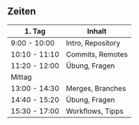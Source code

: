 ## Zeiten

| 1. Tag               | Inhalt                  |
|----------------------|-------------------|
|  9:00 - 10:00        | Intro, Repository |                  
| 10:10 - 11:10        | Commits, Remotes  |
| 11:20 - 12:00        | Übung, Fragen     |
|     Mittag           |                   |
| 13:00 - 14:30        | Merges, Branches  |
| 14:40 - 15:20        | Übung, Fragen     |
| 15:30 - 17:00        | Workflows, Tipps  |

